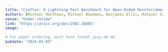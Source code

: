 ```yaml
---
title: "Craftax: A Lightning-Fast Benchmark for Open-Ended Reinforcement Learning"
authors: [Michael Matthews, Michael Beukman, Benjamin Ellis, Mikayel Samvelyan, <b>Matthew T. Jackson</b>, Samuel Coward, Jakob Foerster]
venue: "Under review"
link: "https://arxiv.org/abs/2402.16801"
image:

# For paper ordering, must have format yyyy-mm-dd
pubdate: "2024-03-03"
---
```

